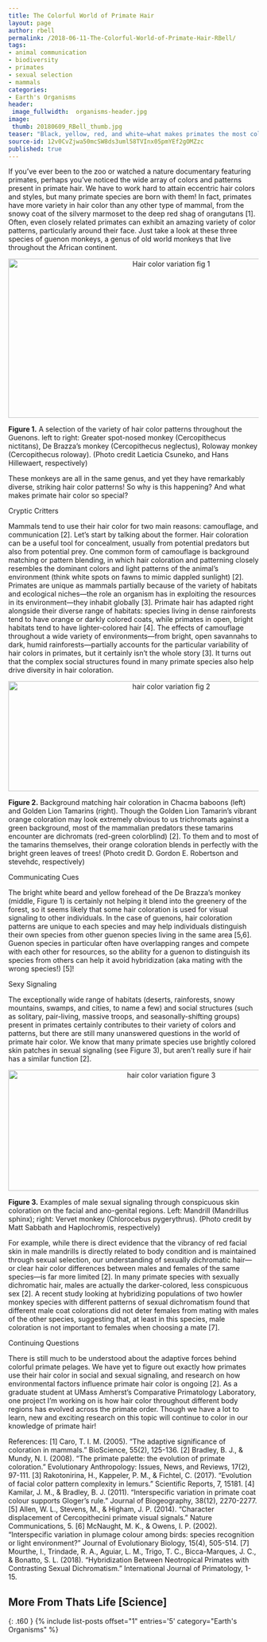 ```yaml
---
title: The Colorful World of Primate Hair
layout: page
author: rbell
permalink: /2018-06-11-The-Colorful-World-of-Primate-Hair-RBell/
tags:
- animal communication
- biodiversity
- primates
- sexual selection
- mammals
categories:
- Earth's Organisms
header:
 image_fullwidth:  organisms-header.jpg
image:
 thumb: 20180609_RBell_thumb.jpg
teaser: "Black, yellow, red, and white—what makes primates the most colorful mammals?"
source-id: 12v0CvZjwa50mcSW8ds3uml58TVInx05pmYEf2gOMZzc
published: true
---
```

If you’ve ever been to the zoo or watched a nature documentary featuring primates, perhaps you’ve noticed the wide array of colors and patterns present in primate hair. We have to work hard to attain eccentric hair colors and styles, but many primate species are born with them! In fact, primates have more variety in hair color than any other type of mammal, from the snowy coat of the silvery marmoset to the deep red shag of orangutans [1]. Often, even closely related primates can exhibit an amazing variety of color patterns, particularly around their face. Just take a look at these three species of guenon monkeys, a genus of old world monkeys that live throughout the African continent.

<center><a data-flickr-embed="true"  href="https://www.flickr.com/photos/139839751@N06/25889129187/in/dateposted-friend/" title="Hair color variation fig 1"><img src="https://farm5.staticflickr.com/4802/25889129187_fba5b5b91b_z.jpg" width="640" height="320" alt="Hair color variation fig 1"></a><script async src="//embedr.flickr.com/assets/client-code.js" charset="utf-8"></script></center>

**Figure 1.** A selection of the variety of hair color patterns throughout the Guenons. left to right: Greater spot-nosed monkey (Cercopithecus nictitans), De Brazza’s monkey (Cercopithecus neglectus), Roloway monkey (Cercopithecus roloway). (Photo credit Laeticia Csuneko, and Hans Hillewaert, respectively)

These monkeys are all in the same genus, and yet they have remarkably diverse, striking hair color patterns! So why is this happening? And what makes primate hair color so special?

Cryptic Critters

Mammals tend to use their hair color for two main reasons: camouflage, and communication [2]. Let’s start by talking about the former. Hair coloration can be a useful tool for concealment, usually from potential predators but also from potential prey. One common form of camouflage is background matching or pattern blending, in which hair coloration and patterning closely resembles the dominant colors and light patterns of the animal’s environment (think white spots on fawns to mimic dappled sunlight) [2]. Primates are unique as mammals partially because of the variety of habitats and ecological niches—the role an organism has in exploiting the resources in its environment—they inhabit globally [3]. Primate hair has adapted right alongside their diverse range of habitats: species living in dense rainforests tend to have orange or darkly colored coats, while primates in open, bright habitats tend to have lighter-colored hair [4]. The effects of camouflage throughout a wide variety of environments—from bright, open savannahs to dark, humid rainforests—partially accounts for the particular variability of hair colors in primates, but it certainly isn’t the whole story [3]. It turns out that the complex social structures found in many primate species also help drive diversity in hair coloration.



<center><a data-flickr-embed="true"  href="https://www.flickr.com/photos/139839751@N06/40717235272/in/dateposted-friend/" title="hair color variation fig 2"><img src="https://farm5.staticflickr.com/4795/40717235272_0c696c4aae_z.jpg" width="640" height="221" alt="hair color variation fig 2"></a><script async src="//embedr.flickr.com/assets/client-code.js" charset="utf-8"></script></center>

**Figure 2.** Background matching hair coloration in Chacma baboons (left) and Golden Lion Tamarins (right). Though the Golden Lion Tamarin’s vibrant orange coloration may look extremely obvious to us trichromats against a green background, most of the mammalian predators these tamarins encounter are dichromats (red-green colorblind) [2]. To them and to most of the tamarins themselves, their orange coloration blends in perfectly with the bright green leaves of trees! (Photo credit  D. Gordon E. Robertson and stevehdc, respectively)

Communicating Cues

The bright white beard and yellow forehead of the De Brazza’s monkey (middle, Figure 1) is certainly not helping it blend into the greenery of the forest, so it seems likely that some hair coloration is used for visual signaling to other individuals. In the case of guenons, hair coloration patterns are unique to each species and may help individuals distinguish their own species from other guenon species living in the same area [5,6]. Guenon species in particular often have overlapping ranges and compete with each other for resources, so the ability for a guenon to distinguish its species from others can help it avoid hybridization (aka mating with the wrong species!) [5]!

Sexy Signaling

The exceptionally wide range of habitats (deserts, rainforests, snowy mountains, swamps, and cities, to name a few) and social structures (such as solitary, pair-living, massive troops, and seasonally-shifting groups) present in primates certainly contributes to their variety of colors and patterns, but there are still many unanswered questions in the world of primate hair color. We know that many primate species use brightly colored skin patches in sexual signaling (see Figure 3), but aren’t really sure if hair has a similar function [2]. 

<center>
 <a data-flickr-embed="true"  href="https://www.flickr.com/photos/139839751@N06/25889116377/in/dateposted-friend/" title="hair color variation figure 3"><img src="https://farm5.staticflickr.com/4795/25889116377_a38ff20324_z.jpg" width="640" height="243" alt="hair color variation figure 3"></a><script async src="//embedr.flickr.com/assets/client-code.js" charset="utf-8"></script></center>
  
**Figure 3.** Examples of male sexual signaling through conspicuous skin coloration on the facial and ano-genital regions. Left: Mandrill (Mandrillus sphinx); right: Vervet monkey (Chlorocebus pygerythrus). (Photo credit by Matt Sabbath and Haplochromis, respectively)


For example, while there is direct evidence that the vibrancy of red facial skin in male mandrills is directly related to body condition and is maintained through sexual selection, our understanding of sexually dichromatic hair—or clear hair color differences between males and females of the same species—is far more limited [2]. In many primate species with sexually dichromatic hair, males are actually the darker-colored, less conspicuous sex [2]. A recent study looking at hybridizing populations of two howler monkey species with different patterns of sexual dichromatism found that different male coat colorations did not deter females from mating with males of the other species, suggesting that, at least in this species, male coloration is not important to females when choosing a mate [7].

Continuing Questions

There is still much to be understood about the adaptive forces behind colorful primate pelages. We have yet to figure out exactly how primates use their hair color in social and sexual signaling, and research on how environmental factors influence primate hair color is ongoing [2]. As a graduate student at UMass Amherst’s Comparative Primatology Laboratory, one project I’m working on is how hair color throughout different body regions has evolved across the primate order. Though we have a lot to learn, new and exciting research on this topic will continue to color in our knowledge of primate hair!

References:
[1] Caro, T. I. M. (2005). “The adaptive significance of coloration in mammals.” BioScience, 55(2), 125-136.
[2] Bradley, B. J., & Mundy, N. I. (2008). “The primate palette: the evolution of primate coloration.” Evolutionary Anthropology: Issues, News, and Reviews, 17(2), 97-111.
[3] Rakotonirina, H., Kappeler, P. M., & Fichtel, C. (2017). “Evolution of facial color pattern complexity in lemurs.” Scientific Reports, 7, 15181.
[4] Kamilar, J. M., & Bradley, B. J. (2011). “Interspecific variation in primate coat colour supports Gloger’s rule.” Journal of Biogeography, 38(12), 2270-2277.
[5] Allen, W. L., Stevens, M., & Higham, J. P. (2014). “Character displacement of Cercopithecini primate visual signals.” Nature Communications, 5.
[6] McNaught, M. K., & Owens, I. P. (2002). “Interspecific variation in plumage colour among birds: species recognition or light environment?” Journal of Evolutionary Biology, 15(4), 505-514.
[7] Mourthe, I., Trindade, R. A., Aguiar, L. M., Trigo, T. C., Bicca-Marques, J. C., & Bonatto, S. L. (2018). “Hybridization Between Neotropical Primates with Contrasting Sexual Dichromatism.” International Journal of Primatology, 1-15.

## More From Thats Life [Science]
{: .t60 }
{% include list-posts offset="1" entries='5' category="Earth's Organisms" %}
